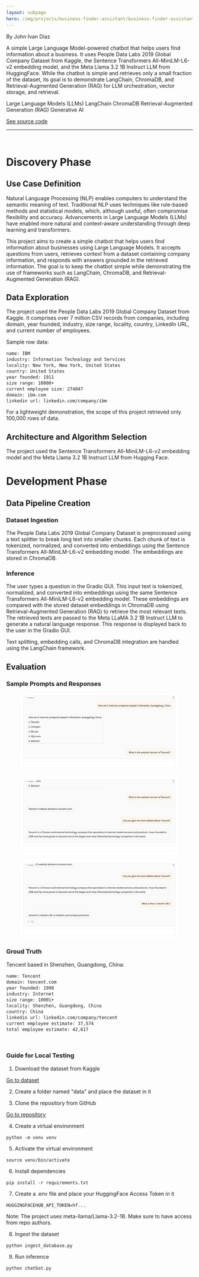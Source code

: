 ```yaml
---
layout: subpage
hero: /img/projects/business-finder-assistant/business-finder-assistant.webp
---
```


<title>Large Language Model (LLM)–Powered Business Finder Assistant Using LangChain, ChromaDB, and Retrieval-Augmented Generation (RAG)</title>

By John Ivan Diaz

A simple Large Language Model-powered chatbot that helps users find information about a business. It uses People Data Labs 2019 Global Company Dataset from Kaggle, the Sentence Transformers All-MiniLM-L6-v2 embedding model, and the Meta Llama 3.2 1B Instruct LLM from HuggingFace. While the chatbot is simple and retrieves only a small fraction of the dataset, its goal is to demonstrate LangChain, ChromaDB, and Retrieval-Augmented Generation (RAG) for LLM orchestration, vector storage, and retrieval.

<tag>Large Language Models (LLMs)</tag>
<tag>LangChain</tag>
<tag>ChromaDB</tag>
<tag>Retrieval-Augmented Generation (RAG)</tag>
<tag>Generative AI</tag>

<a href="https://github.com/ivanintelligence/business-finder-assistant" class="arrow-link">See source code</a>

<hr class="hr-custom">
<br>

<h1>Discovery Phase</h1>

<h2>Use Case Definition</h2>

Natural Language Processing (NLP) enables computers to understand the semantic meaning of text. Traditional NLP uses techniques like rule-based methods and statistical models, which, although useful, often compromise flexibility and accuracy. Advancements in Large Language Models (LLMs) have enabled more natural and context-aware understanding through deep learning and transformers.

This project aims to create a simple chatbot that helps users find information about businesses using Large Language Models. It accepts questions from users, retrieves context from a dataset containing company information, and responds with answers grounded in the retrieved information. The goal is to keep the chatbot simple while demonstrating the use of frameworks such as LangChain, ChromaDB, and Retrieval-Augmented Generation (RAG).

<h2>Data Exploration</h2>

The project used the People Data Labs 2019 Global Company Dataset from Kaggle. It comprises over 7 million CSV records from companies, including domain, year founded, industry, size range, locality, country, LinkedIn URL, and current number of employees.

Sample row data:
```code
name: IBM
industry: Information Technology and Services
locality: New York, New York, United States
country: United States
year founded: 1911
size range: 10000+
current employee size: 274047
domain: ibm.com
linkedin url: linkedin.com/company/ibm
```

For a lightweight demonstration, the scope of this project retrieved only 100,000 rows of data.

<h2>Architecture and Algorithm Selection</h2>

The project used the Sentence Transformers All-MiniLM-L6-v2 embedding model and the Meta Llama 3.2 1B Instruct LLM from Hugging Face.

<h1>Development Phase</h1>

<h2>Data Pipeline Creation</h2>

<h3>Dataset Ingestion</h3>

The People Data Labs 2019 Global Company Dataset is preprocessed using a text splitter to break long text into smaller chunks. Each chunk of text is tokenized, normalized, and converted into embeddings using the Sentence Transformers All-MiniLM-L6-v2 embedding model. The embeddings are stored in ChromaDB.

<h3>Inference</h3>

The user types a question in the Gradio GUI. This input text is tokenized, normalized, and converted into embeddings using the same Sentence Transformers All-MiniLM-L6-v2 embedding model. These embeddings are compared with the stored dataset embeddings in ChromaDB using Retrieval-Augmented Generation (RAG) to retrieve the most relevant texts. The retrieved texts are passed to the Meta LLaMA 3.2 1B Instruct LLM to generate a natural language response. This response is displayed back to the user in the Gradio GUI.

Text splitting, embedding calls, and ChromaDB integration are handled using the LangChain framework.

<h2>Evaluation</h2>

<h3>Sample Prompts and Responses</h3>

<figure>
  <img src="/img/projects/business-finder-assistant/sample-prompts-and-responses-1.webp">
</figure>
<figure>
  <img src="/img/projects/business-finder-assistant/sample-prompts-and-responses-2.webp">
</figure>
<figure>
  <img src="/img/projects/business-finder-assistant/sample-prompts-and-responses-3.webp">
</figure>

<h3>Groud Truth</h3>

Tencent based in Shenzhen, Guangdong, China:
```code
name: Tencent  
domain: tencent.com  
year founded: 1998  
industry: Internet  
size range: 10001+  
locality: Shenzhen, Guangdong, China  
country: China  
linkedin url: linkedin.com/company/tencent  
current employee estimate: 37,574  
total employee estimate: 42,617
```

<br>

<h3>Guide for Local Testing</h3>

<ol>
  <li>
    Download the dataset from Kaggle
  </li>
</ol>

<a href="https://www.kaggle.com/datasets/peopledatalabssf/free-7-million-company-dataset/data" class="arrow-link">Go to dataset</a>

<ol start="2">
  <li>
    Create a folder named "data" and place the dataset in it
  </li>
</ol>

<ol start="3">
  <li>
    Clone the repository from GitHub
  </li>
</ol>

<a href="https://github.com/ivanintelligence/business-finder-assistant" class="arrow-link">Go to repository</a>

<ol start="4">
  <li>
    Create a virtual environment
  </li>
</ol>

```code
python -m venv venv
```

<ol start="5">
  <li>
    Activate the virtual environment
  </li>
</ol>

```code
source venv/bin/activate
```

<ol start="6">
  <li>
    Install dependencies
  </li>
</ol>

```code
pip install -r requirements.txt
```

<ol start="7">
  <li>
    Create a .env file and place your HuggingFace Access Token in it
  </li>
</ol>

```code
HUGGINGFACEHUB_API_TOKEN=hf...
```

Note: The project uses meta-llama/Llama-3.2-1B. Make sure to have access from repo authors.

<ol start="8">
  <li>
    Ingest the dataset
  </li>
</ol>

```code
python ingest_database.py
```

<ol start="9">
  <li>
    Run inference
  </li>
</ol>

```code
python chatbot.py
```